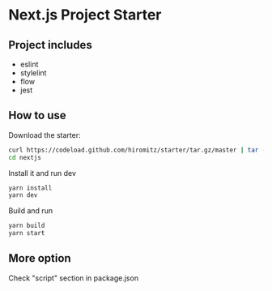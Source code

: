 # Next.js Project Starter

## Project includes

- eslint
- stylelint
- flow
- jest

## How to use

Download the starter:

```bash
curl https://codeload.github.com/hiromitz/starter/tar.gz/master | tar -xz --strip=1 starter/nextjs
cd nextjs
```

Install it and run dev

```bash
yarn install
yarn dev
```

Build and run

```bash
yarn build
yarn start
```
## More option

Check "script" section in package.json
